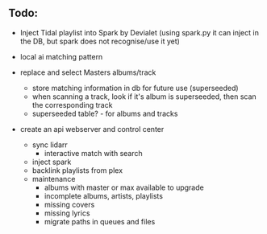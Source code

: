 ## Todo:
- Inject Tidal playlist into Spark by Devialet (using spark.py it can inject in the DB, but spark does not recognise/use it yet)
- local ai matching pattern

- replace and select Masters albums/track
    - store matching information in db for future use (superseeded)
    - when scanning a track, look if it's album is superseeded, then scan the corresponding track
    - superseeded table? - for albums and tracks
    
- create an api webserver and control center
    - sync lidarr
        - interactive match with search
    - inject spark
    - backlink playlists from plex
    - maintenance
        - albums with master or max available to upgrade
        - incomplete albums, artists, playlists
        - missing covers
        - missing lyrics
        - migrate paths in queues and files